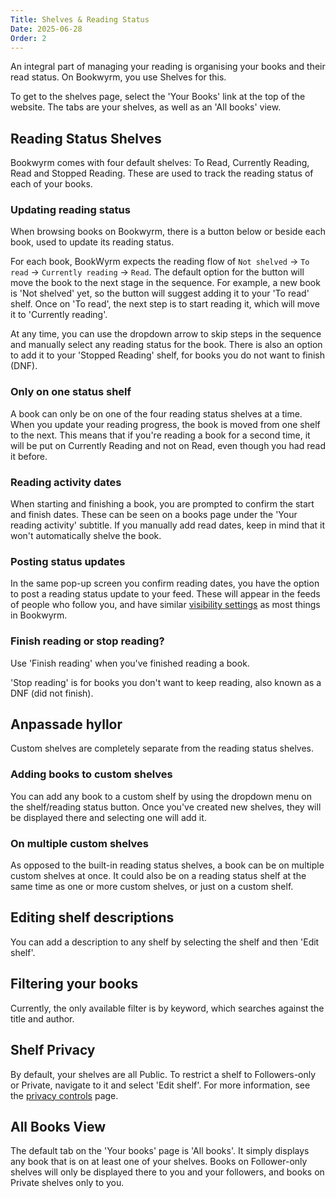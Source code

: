```yaml
---
Title: Shelves & Reading Status
Date: 2025-06-28
Order: 2
---
```


An integral part of managing your reading is organising your books and their read status.
On Bookwyrm, you use Shelves for this.

To get to the shelves page, select the 'Your Books' link at the top of the website.
The tabs are your shelves, as well as an 'All books' view.

## Reading Status Shelves

Bookwyrm comes with four default shelves: To Read, Currently Reading, Read and Stopped Reading.
These are used to track the reading status of each of your books.

### Updating reading status

When browsing books on Bookwyrm, there is a button below or beside each book, used to update its reading status.

For each book, BookWyrm expects the reading flow of `Not shelved` -> `To read` -> `Currently reading` -> `Read`.
The default option for the button will move the book to the next stage in the sequence.
For example, a new book is 'Not shelved' yet, so the button will suggest adding it to your 'To read' shelf.
Once on 'To read', the next step is to start reading it, which will move it to 'Currently reading'.

At any time, you can use the dropdown arrow to skip steps in the sequence and manually select any reading status for the book.
There is also an option to add it to your 'Stopped Reading' shelf, for books you do not want to finish (DNF).

### Only on one status shelf

A book can only be on one of the four reading status shelves at a time.
When you update your reading progress, the book is moved from one shelf to the next.
This means that if you're reading a book for a second time, it will be put on Currently Reading and not on Read, even though you had read it before.

### Reading activity dates

When starting and finishing a book, you are prompted to confirm the start and finish dates.
These can be seen on a books page under the 'Your reading activity' subtitle.
If you manually add read dates, keep in mind that it won't automatically shelve the book.

### Posting status updates

In the same pop-up screen you confirm reading dates, you have the option to post a reading status update to your feed.
These will appear in the feeds of people who follow you, and have similar [visibility settings](/privacy-controls.html) as most things in Bookwyrm.

### Finish reading or stop reading?

Use 'Finish reading' when you've finished reading a book.

'Stop reading' is for books you don't want to keep reading, also known as a DNF (did not finish).

## Anpassade hyllor

Custom shelves are completely separate from the reading status shelves.

### Adding books to custom shelves

You can add any book to a custom shelf by using the dropdown menu on the shelf/reading status button.
Once you've created new shelves, they will be displayed there and selecting one will add it.

### On multiple custom shelves

As opposed to the built-in reading status shelves, a book can be on multiple custom shelves at once.
It could also be on a reading status shelf at the same time as one or more custom shelves, or just on a custom shelf.

## Editing shelf descriptions

You can add a description to any shelf by selecting the shelf and then 'Edit shelf'.

## Filtering your books

Currently, the only available filter is by keyword, which searches against the title and author.

## Shelf Privacy

By default, your shelves are all Public.
To restrict a shelf to Followers-only or Private, navigate to it and select 'Edit shelf'.
For more information, see the [privacy controls](/privacy-controls.html) page.

## All Books View

The default tab on the 'Your books' page is 'All books'.
It simply displays any book that is on at least one of your shelves.
Books on Follower-only shelves will only be displayed there to you and your followers, and books on Private shelves only to you.

